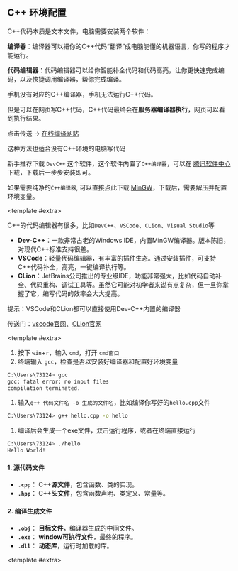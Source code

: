 
## C++ 环境配置

<CCollapseGroup>

<CCollapse title="如何在电脑写C++代码？">

C++代码本质是文本文件，电脑需要安装两个软件：

**编译器**：编译器可以把你的C++代码“翻译”成电脑能懂的机器语言，你写的程序才能运行。

**代码编辑器**：代码编辑器可以给你智能补全代码和代码高亮，让你更快速完成编码，以及快捷调用编译器，帮你完成编译。

</CCollapse>

<CCollapse title="手机能写C++代码吗，并运行吗？">

手机没有对应的C++编译器，手机无法运行C++代码。

但是可以在网页写C++代码，C++代码最终会在**服务器编译器执行**，网页可以看到执行结果。

点击传送 -> [在线编译网站](https://www.jyshare.com/compile/12/)

这种方法也适合没有C++环境的电脑写代码

</CCollapse>

<CCollapse title="在哪下载 C++编译器？">

新手推荐下载 `DevC++` 这个软件，这个软件内置了`C++编译器`，可以在 [腾讯软件中心](https://pc.qq.com/) 下载，下载后一步步安装即可。

如果需要纯净的`C++编译器`, 可以直接点此下载 [MinGW](https://github.com/niXman/mingw-builds-binaries/releases/download/15.2.0-rt_v13-rev0/x86_64-15.2.0-release-posix-seh-ucrt-rt_v13-rev0.7z)，下载后，需要解压并配置环境变量。

<template #extra>
    <CBadge text="重点" variant="outline" color="#ff4d4f" />
</template>
    
</CCollapse>

<CCollapse title="C++代码编辑器软件有哪些？">

C++的代码编辑器有很多，比如`DevC++`、`VSCode`、`CLion`、`Visual Studio`等

- **Dev-C++​**​：一款非常古老的Windows IDE，内置MinGW编译器。版本陈旧，对现代C++标准支持很差。
- **VSCode**：轻量代码编辑器，有丰富的插件生态。通过安装插件，可支持C++代码补全，高亮，一键编译执行等。
- **CLion**：JetBrains公司推出的专业级IDE，功能非常强大，比如代码自动补全、代码重构、调试工具等。虽然它可能对初学者来说有点复杂，但一旦你掌握了它，编写代码的效率会大大提高。

提示：VSCode和CLion都可以直接使用Dev-C++内置的编译器

传送门：[vscode官网](https://code.visualstudio.com/)、[CLion官网](https://www.jetbrains.com/zh-cn/clion/)

<template #extra>
    <CBadge text="重点" variant="outline" color="#ff4d4f" />
</template>
    
</CCollapse>

<CCollapse title="如何手动编译C++代码？">

1. 按下 `win`+`r`，输入 `cmd`，打开 `cmd窗口`
2. 终端输入 `gcc`，检查是否以安装好编译器和配置好环境变量
``` bash
C:\Users\73124> gcc 
gcc: fatal error: no input files
compilation terminated.
```
1. 输入`g++ 代码文件名 -o 生成的文件名`，比如编译你写好的`hello.cpp`文件
``` bash
C:\Users\73124> g++ hello.cpp -o hello
```
1. 编译后会生成一个exe文件，双击运行程序，或者在终端直接运行
``` bash
C:\Users\73124> ./hello
Hello World!
```

</CCollapse>

<CCollapse title="C++相关的文件有哪些？">

#### 1. 源代码文件
*   **`.cpp`**： C++**源文件**，包含函数、类的实现。
*   **`.hpp`**： C++**头文件**，包含函数声明、类定义、常量等。

#### 2. 编译生成文件
*   **`.obj`**： **目标文件**，编译器生成的中间文件。
*   **`.exe`**： **window可执行文件**，最终的程序。
*   **`.dll`**： **动态库**，运行时加载的库。

<template #extra>
    <CBadge text="重点" variant="outline" color="#ff4d4f" />
</template>

</CCollapse>


</CCollapseGroup>